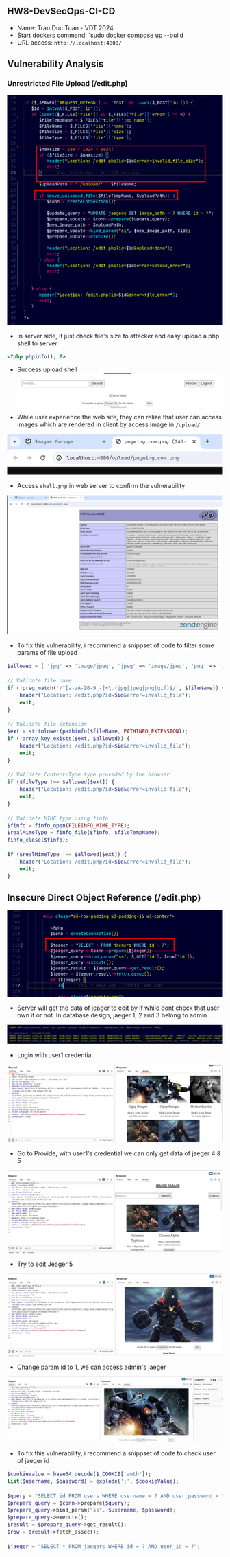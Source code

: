 ## HW8-DevSecOps-CI-CD

- Name: Tran Duc Tuan - VDT 2024
- Start dockers command: `sudo docker compose up --build
- URL access: `http://localhost:4000/`

## Vulnerability Analysis

### Unrestricted File Upload (/edit.php)

![](report_img/Pasted%20image%2020240517115433.png)

- In server side, it just check file's size to attacker and easy upload a php shell to server

```PHP
<?php phpinfo(); ?>
```

- Success upload shell  
![](report_img/Pasted%20image%2020240517120310.png)
- While user experience the web site, they can relize that user can access images which are rendered in client by access image in `/upload/`

![](report_img/Pasted%20image%2020240517120706.png)
- Access `shell.php` in web server to confirm the vulnerability

![](report_img/Pasted%20image%2020240517120823.png)

- To fix this vulnerability, i recommend a snippset of code to filter some params of file upload

```PHP
$allowed = [ 'jpg' => 'image/jpeg', 'jpeg' => 'image/jpeg', 'png' => 'image/png', 'gif' => 'image/gif' ];

// Validate file name 
if (!preg_match('/^[a-zA-Z0-9_-]+\.(jpg|jpeg|png|gif)$/', $fileName)) {
	header("Location: /edit.php?id=$id&error=invalid_file"); 
	exit; 
} 

// Validate file extension 
$ext = strtolower(pathinfo($fileName, PATHINFO_EXTENSION)); 
if (!array_key_exists($ext, $allowed)) { 
	header("Location: /edit.php?id=$id&error=invalid_file"); 
	exit; 
}

// Validate Content-Type type provided by the browser 
if ($fileType !== $allowed[$ext]) { 
	header("Location: /edit.php?id=$id&error=invalid_file"); 
	exit; 
}

// Validate MIME type using finfo
$finfo = finfo_open(FILEINFO_MIME_TYPE); 
$realMimeType = finfo_file($finfo, $fileTempName); 
finfo_close($finfo); 

if ($realMimeType !== $allowed[$ext]) { 
	header("Location: /edit.php?id=$id&error=invalid_file"); 
	exit; 
}
```

## Insecure Direct Object Reference (/edit.php)

![](report_img/Pasted%20image%2020240517231731.png)

- Server will get the data of jeager to edit by if while dont check that user own it or not. In database design, jaeger 1, 2 and 3 belong to admin

![](report_img/Pasted%20image%2020240517231943.png)

- Login with user1 credential

![](report_img/Pasted%20image%2020240517232209.png)

- Go to Provide, with user1's credential we can only get data of jaeger 4 & 5

![](report_img/Pasted%20image%2020240517232346.png)

- Try to edit Jeager 5

![](report_img/Pasted%20image%2020240517232510.png)

- Change param id to 1, we can access admin's jaeger

![](report_img/Pasted%20image%2020240517232542.png)

- To fix this vulnerability, i recommend a snippset of code to check user of jaeger id

```PHP
$cookieValue = base64_decode($_COOKIE['auth']);
list($username, $password) = explode(':', $cookieValue);

$query = "SELECT id FROM users WHERE username = ? AND user_password = ?";
$prepare_query = $conn->prepare($query);
$prepare_query->bind_param("ss", $username, $password);
$prepare_query->execute();
$result = $prepare_query->get_result();
$row = $result->fetch_assoc();

$jaeger = "SELECT * FROM jaegers WHERE id = ? AND user_id = ?";
```
